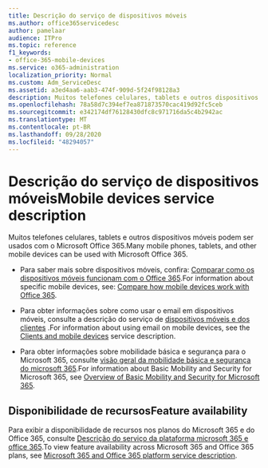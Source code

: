 ```yaml
---
title: Descrição do serviço de dispositivos móveis
ms.author: office365servicedesc
author: pamelaar
audience: ITPro
ms.topic: reference
f1_keywords:
- office-365-mobile-devices
ms.service: o365-administration
localization_priority: Normal
ms.custom: Adm_ServiceDesc
ms.assetid: a3ed4aa6-aab3-474f-909d-5f24f98128a3
description: Muitos telefones celulares, tablets e outros dispositivos móveis podem ser usados com o Microsoft Office 365.
ms.openlocfilehash: 78a58d7c394ef7ea871873570cac419d92fc5ceb
ms.sourcegitcommit: e342174df76128430dfc8c971716da5c4b2942ac
ms.translationtype: MT
ms.contentlocale: pt-BR
ms.lasthandoff: 09/28/2020
ms.locfileid: "48294057"
---
```

# <a name="mobile-devices-service-description"></a><span data-ttu-id="1908b-103">Descrição do serviço de dispositivos móveis</span><span class="sxs-lookup"><span data-stu-id="1908b-103">Mobile devices service description</span></span>

<span data-ttu-id="1908b-104">Muitos telefones celulares, tablets e outros dispositivos móveis podem ser usados com o Microsoft Office 365.</span><span class="sxs-lookup"><span data-stu-id="1908b-104">Many mobile phones, tablets, and other mobile devices can be used with Microsoft Office 365.</span></span> 
  
- <span data-ttu-id="1908b-105">Para saber mais sobre dispositivos móveis, confira: [Comparar como os dispositivos móveis funcionam com o Office 365](https://go.microsoft.com/fwlink/p/?LinkId=282337).</span><span class="sxs-lookup"><span data-stu-id="1908b-105">For information about specific mobile devices, see: [Compare how mobile devices work with Office 365](https://go.microsoft.com/fwlink/p/?LinkId=282337).</span></span>
    
- <span data-ttu-id="1908b-106">Para obter informações sobre como usar o email em dispositivos móveis, consulte a descrição do serviço de [dispositivos móveis e dos clientes](../exchange-online-service-description/clients-and-mobile-devices.md) .</span><span class="sxs-lookup"><span data-stu-id="1908b-106">For information about using email on mobile devices, see the [Clients and mobile devices](../exchange-online-service-description/clients-and-mobile-devices.md) service description.</span></span> 
    
- <span data-ttu-id="1908b-107">Para obter informações sobre mobilidade básica e segurança para o Microsoft 365, consulte [visão geral da mobilidade básica e segurança do microsoft 365](https://go.microsoft.com/fwlink/?linkid=808602).</span><span class="sxs-lookup"><span data-stu-id="1908b-107">For information about Basic Mobility and Security for Microsoft 365, see [Overview of Basic Mobility and Security for Microsoft 365](https://go.microsoft.com/fwlink/?linkid=808602).</span></span>
    
## <a name="feature-availability"></a><span data-ttu-id="1908b-108">Disponibilidade de recursos</span><span class="sxs-lookup"><span data-stu-id="1908b-108">Feature availability</span></span>

<span data-ttu-id="1908b-109">Para exibir a disponibilidade de recursos nos planos do Microsoft 365 e do Office 365, consulte [Descrição do serviço da plataforma microsoft 365 e office 365](office-365-platform-service-description.md).</span><span class="sxs-lookup"><span data-stu-id="1908b-109">To view feature availability across Microsoft 365 and Office 365 plans, see [Microsoft 365 and Office 365 platform service description](office-365-platform-service-description.md).</span></span>
  

